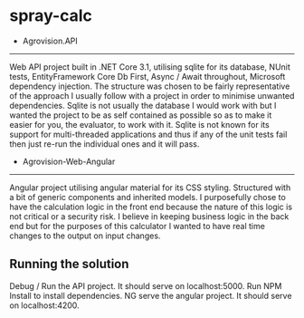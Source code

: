 # spray-calc
- Agrovision.API
----------------
Web API project built in .NET Core 3.1, utilising sqlite for its database, NUnit tests, EntityFramework Core Db First, Async / Await throughout, Microsoft dependency injection. The structure was chosen to be fairly representative of the approach I usually follow with a project in order to minimise unwanted dependencies. Sqlite is not usually the database I would work with but I wanted the project to be as self contained as possible so as to make it easier for you, the evaluator, to work with it. Sqlite is not known for its support for multi-threaded applications and thus if any of the unit tests fail then just re-run the individual ones and it will pass.

- Agrovision-Web-Angular
------------------------
Angular project utilising angular material for its CSS styling. Structured with a bit of generic components and inherited models. I purposefully chose to have the calculation logic in the front end because the nature of this logic is not critical or a security risk. I believe in keeping business logic in the back end but for the purposes of this calculator I wanted to have real time changes to the output on input changes.


Running the solution
--------------------
Debug / Run the API project. It should serve on localhost:5000.
Run NPM Install to install dependencies. NG serve the angular project. It should serve on localhost:4200.
